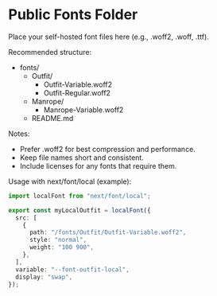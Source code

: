 # Public Fonts Folder

Place your self-hosted font files here (e.g., .woff2, .woff, .ttf).

Recommended structure:

- fonts/
  - Outfit/
    - Outfit-Variable.woff2
    - Outfit-Regular.woff2
  - Manrope/
    - Manrope-Variable.woff2
  - README.md

Notes:

- Prefer .woff2 for best compression and performance.
- Keep file names short and consistent.
- Include licenses for any fonts that require them.

Usage with next/font/local (example):

```ts
import localFont from "next/font/local";

export const myLocalOutfit = localFont({
  src: [
    {
      path: "/fonts/Outfit/Outfit-Variable.woff2",
      style: "normal",
      weight: "100 900",
    },
  ],
  variable: "--font-outfit-local",
  display: "swap",
});
```
